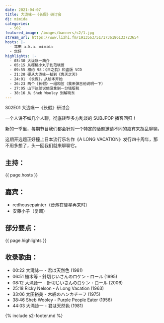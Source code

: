 ```yaml
---
date: 2021-04-07
title: 大泷咏一《长假》研讨会
dj: mimida
categories:
  - S02
featured_image: /images/banners/s2/1.jpg
stream_url: https://www.lizhi.fm/1913563/5171736186133723654
hosts: |-
  - 耳田 a.k.a. mimida
  - 您好
highlights: |-
  - 03:30 大泷咏一简介
  - 05:15 从樱桃小丸子到范晓萱
  - 09:55 相约 98：《日之韵》和盗版 VCD
  - 21:20 硬从大泷咏一扯到《鬼灭之刃》
  - 24:01 《长假》，从绘本开始
  - 26:23 两个《长假》一组和弦（我来弹吉他说明一下）
  - 27:05 山下达郎说他没拿到一分钱版税
  - 38:16 从 Sheb Wooley 到解晓东
---
```


S02E01 大泷咏一《长假》研讨会

一个人讲不如几个人聊，彻底转型多方乱谈的 SUBJPOP 播客回归！

新的一季里，每期节目我们都会针对一个特定的话题邀请不同的嘉宾来胡乱聊聊。

这期开选题正好撞上日本流行乐名作《A LONG VACATION》发行四十周年，那不用多想了，头一回我们就来聊聊它。

## 主持：

{{ page.hosts }}

## 嘉宾：

- redhousepainter（音潮在彗星再来时）
- 安藤小子（复调）

## 部分要点：

{{ page.highlights }}

## 收录歌曲：

- 00:22 大滝詠一 - 君は天然色 (1981)
- 06:51 植木等 - 針切じいさんのロケン・ロール (1995)
- 08:12 大滝詠一 - 針切じいさんのロケン・ロール (2006)
- 25:18 Ricky Nelson - A Long Vacation (1963)
- 33:06 太田裕美 - 木綿のハンカチーフ (1975)
- 38:46 Sheb Wooley - Purple People Eater (1956)
- 44:03 大滝詠一 - 君は天然色 (1981)

{% include s2-footer.md %}

